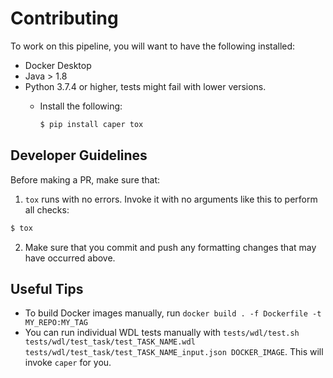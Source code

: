 # Contributing

To work on this pipeline, you will want to have the following installed:
* Docker Desktop
* Java > 1.8
* Python 3.7.4 or higher, tests might fail with lower versions.
  * Install the following:

    ```bash
    $ pip install caper tox
    ```

## Developer Guidelines

Before making a PR, make sure that:
1. `tox` runs with no errors. Invoke it with no arguments like this to perform all checks:
```bash
$ tox
```

2. Make sure that you commit and push any formatting changes that may have occurred above.

## Useful Tips

* To build Docker images manually, run `docker build . -f Dockerfile -t MY_REPO:MY_TAG`
* You can run individual WDL tests manually with `tests/wdl/test.sh tests/wdl/test_task/test_TASK_NAME.wdl tests/wdl/test_task/test_TASK_NAME_input.json DOCKER_IMAGE`. This will invoke `caper` for you.
